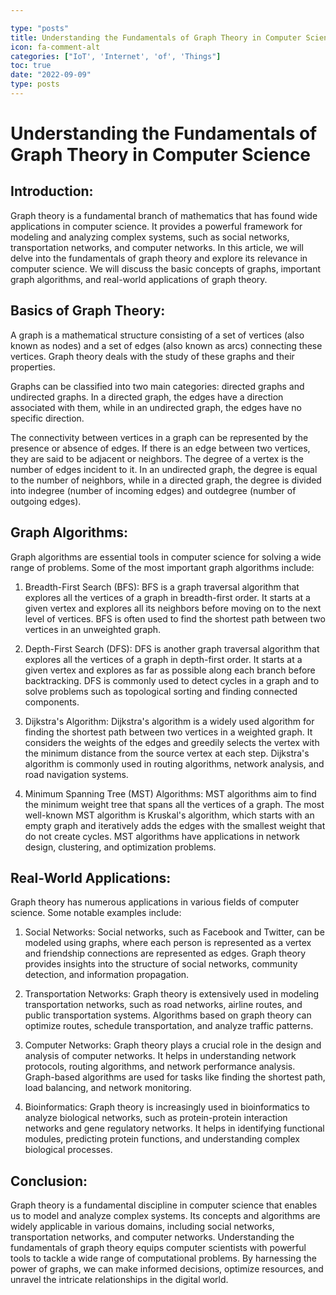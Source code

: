 ```yaml
---

type: "posts"
title: Understanding the Fundamentals of Graph Theory in Computer Science
icon: fa-comment-alt
categories: ["IoT', 'Internet', 'of', 'Things"]
toc: true
date: "2022-09-09"
type: posts
---
```





# Understanding the Fundamentals of Graph Theory in Computer Science

## Introduction:
Graph theory is a fundamental branch of mathematics that has found wide applications in computer science. It provides a powerful framework for modeling and analyzing complex systems, such as social networks, transportation networks, and computer networks. In this article, we will delve into the fundamentals of graph theory and explore its relevance in computer science. We will discuss the basic concepts of graphs, important graph algorithms, and real-world applications of graph theory.

## Basics of Graph Theory:
A graph is a mathematical structure consisting of a set of vertices (also known as nodes) and a set of edges (also known as arcs) connecting these vertices. Graph theory deals with the study of these graphs and their properties. 

Graphs can be classified into two main categories: directed graphs and undirected graphs. In a directed graph, the edges have a direction associated with them, while in an undirected graph, the edges have no specific direction. 

The connectivity between vertices in a graph can be represented by the presence or absence of edges. If there is an edge between two vertices, they are said to be adjacent or neighbors. The degree of a vertex is the number of edges incident to it. In an undirected graph, the degree is equal to the number of neighbors, while in a directed graph, the degree is divided into indegree (number of incoming edges) and outdegree (number of outgoing edges).

## Graph Algorithms:
Graph algorithms are essential tools in computer science for solving a wide range of problems. Some of the most important graph algorithms include:

1. Breadth-First Search (BFS): BFS is a graph traversal algorithm that explores all the vertices of a graph in breadth-first order. It starts at a given vertex and explores all its neighbors before moving on to the next level of vertices. BFS is often used to find the shortest path between two vertices in an unweighted graph.

2. Depth-First Search (DFS): DFS is another graph traversal algorithm that explores all the vertices of a graph in depth-first order. It starts at a given vertex and explores as far as possible along each branch before backtracking. DFS is commonly used to detect cycles in a graph and to solve problems such as topological sorting and finding connected components.

3. Dijkstra's Algorithm: Dijkstra's algorithm is a widely used algorithm for finding the shortest path between two vertices in a weighted graph. It considers the weights of the edges and greedily selects the vertex with the minimum distance from the source vertex at each step. Dijkstra's algorithm is commonly used in routing algorithms, network analysis, and road navigation systems.

4. Minimum Spanning Tree (MST) Algorithms: MST algorithms aim to find the minimum weight tree that spans all the vertices of a graph. The most well-known MST algorithm is Kruskal's algorithm, which starts with an empty graph and iteratively adds the edges with the smallest weight that do not create cycles. MST algorithms have applications in network design, clustering, and optimization problems.

## Real-World Applications:
Graph theory has numerous applications in various fields of computer science. Some notable examples include:

1. Social Networks: Social networks, such as Facebook and Twitter, can be modeled using graphs, where each person is represented as a vertex and friendship connections are represented as edges. Graph theory provides insights into the structure of social networks, community detection, and information propagation.

2. Transportation Networks: Graph theory is extensively used in modeling transportation networks, such as road networks, airline routes, and public transportation systems. Algorithms based on graph theory can optimize routes, schedule transportation, and analyze traffic patterns.

3. Computer Networks: Graph theory plays a crucial role in the design and analysis of computer networks. It helps in understanding network protocols, routing algorithms, and network performance analysis. Graph-based algorithms are used for tasks like finding the shortest path, load balancing, and network monitoring.

4. Bioinformatics: Graph theory is increasingly used in bioinformatics to analyze biological networks, such as protein-protein interaction networks and gene regulatory networks. It helps in identifying functional modules, predicting protein functions, and understanding complex biological processes.

## Conclusion:
Graph theory is a fundamental discipline in computer science that enables us to model and analyze complex systems. Its concepts and algorithms are widely applicable in various domains, including social networks, transportation networks, and computer networks. Understanding the fundamentals of graph theory equips computer scientists with powerful tools to tackle a wide range of computational problems. By harnessing the power of graphs, we can make informed decisions, optimize resources, and unravel the intricate relationships in the digital world.
